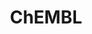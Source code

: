 ---
bigquery: https://console.cloud.google.com/bigquery?p=patents-public-data&d=ebi_chembl&page=dataset
citation: '"The ChEMBL database in 2017." Anna Gaulton, Anne Hersey, Michał Nowotka,
  A Patrícia Bento, Jon Chambers, David Mendez, Prudence Mutowo, Francis Atkinson,
  Louisa J Bellis, Elena Cibrián-Uhalte, Mark Davies, Nathan Dedman, Anneli Karlsson,
  María Paula Magariños, John P Overington, George Papadatos, Ines Smit, Andrew R
  Leach Nucleic acids Research (2017) 45 (Database Issue), D945-D954'
contributors: European Bioinformatics Institute
cost: None
description: ChEMBL Data is a manually curated database of small molecules used in
  drug discovery, including information about existing patented drugs.
documentation: 'schema: https://www.ebi.ac.uk/chembl/db_schema


  '
last_edit: 04/08/2022, 21:42:05
location: https://console.cloud.google.com/marketplace/product/google_patents_public_datasets/chembl
maintained_by: EMBL-EBI, an outstation of European Molecular Biology Laboratory
related_publications: '

  ChEMBL: towards direct deposition of bioassay data.


  Mendez D, Gaulton A, Bento AP, Chambers J, De Veij M, Félix E, Magariños MP, Mosquera
  JF, Mutowo P, Nowotka M, Gordillo-Marañón M, Hunter F, Junco L, Mugumbate G, Rodriguez-Lopez
  M, Atkinson F, Bosc N, Radoux CJ, Segura-Cabrera A, Hersey A, Leach AR.


  — Nucleic Acids Res. 2019; 47(D1):D930-D940. doi: 10.1093/nar/gky1075

  '
schema_fields:
- patent_use_code
- acd_logd
- alert_name
- l5
- relationship_type
- predbind_id
- chirality
- pubmed_id
- class_level
- cidx
- cx_logd
- compound_name
- hbd_lipinski
- natural_product
- efo_term
- selectivity_comment
- nda_type
- src_short_name
- site_name
- idx
- level2
- drugind_id
- helm_notation
- assay_tax_id
- warning_year
- qudt_units
- source_domain_id
- company
- compound_key
- volume
- molecular_mechanism
- log_id
- ddd_comment
- end_position
- job_id
- doc_id
- major_class
- parenteral
- num_ro5_violations
- mol_frac_id
- units
- route
- title
- parameter_value
- cell_description
- parent_type
- metref_id
- molregno
- molecular_species
- ref_url
- ddd_id
- l6
- target_desc
- mesh_id
- published_type
- topical
- cell_source_tissue
- rtb
- le
- related_tid
- cell_source_tax_id
- acd_most_bpka
- smarts
- bao_endpoint
- isoform
- upper_value
- label
- country
- molsyn_id
- tissue_id
- cell_source_organism
- assay_test_type
- src_assay_id
- hba_lipinski
- mechanism_comment
- parent_molregno
- first_approval
- assay_strain
- species_group_flag
- usan_year
- actsm_id
- assay_tissue
- caloha_id
- level3_description
- targrel_id
- pathway_key
- publication_number
- cl_lincs_id
- cell_id
- stem
- pathway_id
- usan_substem
- warning_country
- indref_id
- homologue
- ingredient
- research_stem
- metabolite_record_id
- usan_stem_definition
- site_id
- heavy_atoms
- hrac_class_id
- enzyme_tid
- synonyms
- domain_id
- parent_id
- who_extra
- product_id
- component_type
- parent_go_id
- res_stem_id
- assay_id
- mutation
- usan_stem_id
- activity_id
- comments
- entity_id
- published_units
- tid_fixed
- acd_logp
- dosed_ingredient
- assay_class_id
- num_alerts
- frac_class_id
- doi
- met_comment
- status
- src_id
- data_validity_comment
- bto_id
- smid
- component_id
- level5
- tbl
- ref_type
- alert_id
- assay_param_id
- standard_flag
- std_act_id
- patent_id
- source
- potential_duplicate
- normal_range_max
- mol_hrac_id
- withdrawn_year
- organism
- oc_id
- canonical_smiles
- availability_type
- stem_class
- authors
- parameter_type
- compsyn_id
- syn_type
- clo_id
- start_position
- ap_id
- chebi_par_id
- sequence
- protein_class_id
- previous_company
- type
- orig_description
- formulation_id
- curated_by
- abstract
- domain_description
- targcomp_id
- binding_site_comment
- withdrawn_reason
- alert_set_id
- lle
- ddd_units
- version
- standard_inchi
- comp_class_id
- text_value
- standard_units
- level3
- mw_monoisotopic
- hrac_code
- l7
- result_flag
- direct_interaction
- delist_flag
- ass_cls_map_id
- withdrawn_class
- drug_record_id
- annotation
- uberon_id
- target_mapping
- chembl_id
- last_page
- description
- hba
- tax_id
- domain_type
- cellosaurus_id
- ref_id
- cx_logp
- strength
- cell_ontology_id
- uo_units
- mc_target_name
- mw_freebase
- level1
- max_phase
- standard_inchi_key
- trade_name
- mec_id
- alogp
- tid
- entity_type
- downgraded
- indication_class
- assay_category
- accession
- enzyme_name
- bao_format
- last_active
- prod_pat_id
- warning_class
- ddd_value
- doc_type
- mecref_id
- year
- bao_id
- standard_value
- warning_id
- oral
- rgid
- active_molregno
- mesh_heading
- cell_name
- assay_source
- standard_text_value
- assay_subcellular_fraction
- updated_by
- confidence_score
- target_type
- protclasssyn_id
- cx_most_bpka
- polymer_flag
- assay_desc
- therapeutic_flag
- molfile
- level1_description
- irac_class_id
- withdrawn_flag
- standard_type
- mol_irac_id
- updated_on
- activity_count
- ridx
- irac_code
- src_compound_id
- l3
- standard_upper_value
- relationship
- confidence
- l2
- warnref_id
- max_phase_for_ind
- active_ingredient
- drug_product_flag
- normal_range_min
- num_lipinski_ro5_violations
- pchembl_value
- short_name
- warning_type
- biocomp_id
- protein_class_desc
- atc_code
- published_value
- level4
- published_relation
- protein_class_synonym
- level4_description
- patent_expire_date
- class_type
- curation_comment
- acd_most_apka
- record_id
- journal
- variant_id
- activity_comment
- mechanism_of_action
- bei
- co_stem_id
- assay_organism
- submission_date
- relationship_desc
- standard_relation
- prodrug
- withdrawn_country
- stat
- assay_cell_type
- ddd_admr
- patent_no
- priority
- as_id
- mc_organism
- aromatic_rings
- disease_efficacy
- db_version
- ro3_pass
- component_synonym
- comp_go_id
- go_id
- definition
- applicant_full_name
- sei
- l1
- efo_id
- first_page
- innovator_company
- set_name
- src_description
- issue
- l4
- aidx
- sitecomp_id
- name
- mc_target_type
- dosage_form
- mc_target_accession
- hbd
- toid
- aspect
- value
- psa
- drug_substance_flag
- action_type
- ad_type
- assay_type
- met_id
- pref_name
- who_name
- relation
- prediction_method
- creation_date
- qed_weighted
- cx_most_apka
- usan_stem
- substrate_record_id
- approval_date
- frac_code
- level2_description
- domain_name
- structure_type
- sequence_md5sum
- first_in_class
- cpd_str_alert_id
- inorganic_flag
- met_conversion
- black_box_warning
- subgroup
- site_residues
- compd_id
- full_molformula
- mc_tax_id
- path
- l8
- mol_atc_id
- db_source
- warning_description
- molecule_type
- full_mwt
shortname: chembl
tags:
- biotechnology
- health
- chemical
- bioinformatics
- medical
terms_of_use: CC BY-SA 3.0
title: ChEMBL
uuid: e232a192-965c-4ec9-904c-155b6dfe56c5
---